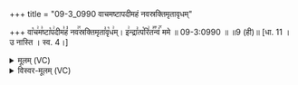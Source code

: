 +++
title = "09-3_0990 वाचमष्टापदीमहं नवस्रक्तिमृतावृधम्"

+++
वा꣡च꣢म꣣ष्टा꣡प꣢दीम꣣हं꣡ नव꣢꣯स्रक्तिमृता꣣वृ꣡ध꣢म्। इ꣢न्द्रा꣣त्प꣡रि꣢त꣣꣬न्वं꣢꣯ ममे ॥ 09-3:0990 ॥ ॥9 (ही)॥ [धा. 11 । उ नास्ति । स्व. 4।]

<details><summary>मूलम् (VC)</summary>

वा꣡च꣢म꣣ष्टा꣡प꣢दीम꣣हं꣡ नव꣢꣯स्रक्तिमृता꣣वृ꣡ध꣢म् । इ꣢न्द्रा꣣त्प꣡रि꣢त꣣꣬न्वं꣢꣯ ममे ॥९९०॥
</details>

<details><summary>विस्वर-मूलम् (VC)</summary>

वाचमष्टापदीमहं नवस्रक्तिमृतावृधम् । इन्द्रात्परितन्वं ममे ॥९९०॥
</details>